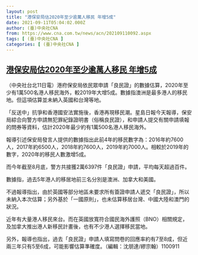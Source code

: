 ```yaml
---
layout: post
title: "港保安局估2020年至少逾萬人移民 年增5成"
date: 2021-09-11T05:04:02.000Z
author: (臺)中央社CNA
from: https://www.cna.com.tw/news/acn/202109110092.aspx
tags: [ (臺)中央社CNA ]
categories: [ (臺)中央社CNA ]
---
```

<!--1631336642000-->
[港保安局估2020年至少逾萬人移民 年增5成](https://www.cna.com.tw/news/acn/202109110092.aspx)
------

<div>
<div></div><div class="paragraph"><p>（中央社台北11日電）港府保安局依民眾申請「良民證」的數據估算，2020年至少有1萬500名港人移民海外，較2019年大增5成。數據指澳洲是最多港人的移民地。但這項估算並未納入英國和台灣等地。</p><p>「反送中」抗爭和香港國安法實施後，香港再現移民潮。星島日報今天報導，保安局綜合向警方申請無犯罪紀錄證明書（俗稱良民證），和申請人提交有關申請填報的問券等資料，估計2020年最少約有1萬500名港人移民海外。</p><p>報導引述保安局發言人提供的數據指出此前4年的移民數字為：2016年約7600人，2017年約6500人，2018年約7600人，2019年約7000人。相較於2019年的數字，2020年的移民人數激增5成。</p><p>而今年截至8月底，警方共接獲2萬6397件「良民證」申請，平均每天超過百件。</p><p>數據指，過去5年港人的移居地前三名分別是澳洲、加拿大和美國。</p><p>不過報導指出，由於英國等部分地區未要求所有簽證申請人遞交「良民證」，所以未納入本次估算；另外基於「一國原則」，也未估算移居台灣、中國大陸和澳門的狀況。</p><p>近年有大量港人移民來台。而在英國放寬符合國民海外護照（BNO）相關規定，及加拿大推出港人新移民計畫後，也有不少港人選擇移民當地。</p><p>另外，報導也指出，過去「良民證」申請人填寫問卷的回應率約有7至8成，但近兩三年只有5至6成，可能影響估算準確度。（編輯：沈朋達/繆宗翰）1100911</p></div>
</div>
